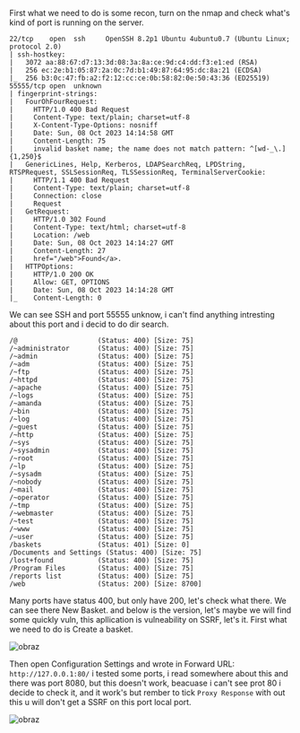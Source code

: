 First what we need to do is some recon, turn on the nmap and check what's kind of port is running on the server.
```
22/tcp    open  ssh     OpenSSH 8.2p1 Ubuntu 4ubuntu0.7 (Ubuntu Linux; protocol 2.0)
| ssh-hostkey: 
|   3072 aa:88:67:d7:13:3d:08:3a:8a:ce:9d:c4:dd:f3:e1:ed (RSA)
|   256 ec:2e:b1:05:87:2a:0c:7d:b1:49:87:64:95:dc:8a:21 (ECDSA)
|_  256 b3:0c:47:fb:a2:f2:12:cc:ce:0b:58:82:0e:50:43:36 (ED25519)
55555/tcp open  unknown
| fingerprint-strings: 
|   FourOhFourRequest: 
|     HTTP/1.0 400 Bad Request
|     Content-Type: text/plain; charset=utf-8
|     X-Content-Type-Options: nosniff
|     Date: Sun, 08 Oct 2023 14:14:58 GMT
|     Content-Length: 75
|     invalid basket name; the name does not match pattern: ^[wd-_\.]{1,250}$
|   GenericLines, Help, Kerberos, LDAPSearchReq, LPDString, RTSPRequest, SSLSessionReq, TLSSessionReq, TerminalServerCookie: 
|     HTTP/1.1 400 Bad Request
|     Content-Type: text/plain; charset=utf-8
|     Connection: close
|     Request
|   GetRequest: 
|     HTTP/1.0 302 Found
|     Content-Type: text/html; charset=utf-8
|     Location: /web
|     Date: Sun, 08 Oct 2023 14:14:27 GMT
|     Content-Length: 27
|     href="/web">Found</a>.
|   HTTPOptions: 
|     HTTP/1.0 200 OK
|     Allow: GET, OPTIONS
|     Date: Sun, 08 Oct 2023 14:14:28 GMT
|_    Content-Length: 0
```
We can see SSH and port 55555 unknow, i can't find anything intresting about this port and i decid to do dir search.
```
/@                    (Status: 400) [Size: 75]
/~administrator       (Status: 400) [Size: 75]
/~admin               (Status: 400) [Size: 75]
/~adm                 (Status: 400) [Size: 75]
/~ftp                 (Status: 400) [Size: 75]
/~httpd               (Status: 400) [Size: 75]
/~apache              (Status: 400) [Size: 75]
/~logs                (Status: 400) [Size: 75]
/~amanda              (Status: 400) [Size: 75]
/~bin                 (Status: 400) [Size: 75]
/~log                 (Status: 400) [Size: 75]
/~guest               (Status: 400) [Size: 75]
/~http                (Status: 400) [Size: 75]
/~sys                 (Status: 400) [Size: 75]
/~sysadmin            (Status: 400) [Size: 75]
/~root                (Status: 400) [Size: 75]
/~lp                  (Status: 400) [Size: 75]
/~sysadm              (Status: 400) [Size: 75]
/~nobody              (Status: 400) [Size: 75]
/~mail                (Status: 400) [Size: 75]
/~operator            (Status: 400) [Size: 75]
/~tmp                 (Status: 400) [Size: 75]
/~webmaster           (Status: 400) [Size: 75]
/~test                (Status: 400) [Size: 75]
/~www                 (Status: 400) [Size: 75]
/~user                (Status: 400) [Size: 75]
/baskets              (Status: 401) [Size: 0]
/Documents and Settings (Status: 400) [Size: 75]
/lost+found           (Status: 400) [Size: 75]
/Program Files        (Status: 400) [Size: 75]
/reports list         (Status: 400) [Size: 75]
/web                  (Status: 200) [Size: 8700]
```
Many ports have status 400, but only have 200, let's check what there. We can see there New Basket. and below is the version, let's maybe we will find some quickly vuln, this apllication is vulneability on SSRF, let's it. First what we need to do is Create a basket. 

![obraz](https://github.com/Anogota/Sau/assets/143951834/56a219a4-b2ef-4a34-a35b-77edeee7633b)

Then open Configuration Settings and wrote in Forward URL: ```http://127.0.0.1:80/``` i tested some ports, i read somewhere about this and there was port 8080, but this doesn't work, beacuase i can't see prot 80 i decide to check it, and it work's but rember to tick ```Proxy Response``` with out this u will don't get a SSRF on this port local port.

![obraz](https://github.com/Anogota/Sau/assets/143951834/175e0cc7-2b8f-4e38-a214-7f5104262b08)


